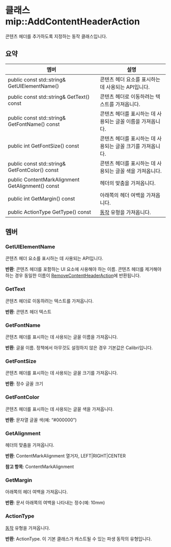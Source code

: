 # <a name="class-mipaddcontentheaderaction"></a>클래스 mip::AddContentHeaderAction 
콘텐츠 헤더를 추가하도록 지정하는 동작 클래스입니다.
  
## <a name="summary"></a>요약
 멤버                        | 설명                                
--------------------------------|---------------------------------------------
 public const std::string& GetUIElementName()  |  콘텐츠 헤더 요소를 표시하는 데 사용되는 API입니다.
 public const std::string& GetText() const  |  콘텐츠 헤더로 이동하려는 텍스트를 가져옵니다.
 public const std::string& GetFontName() const  |  콘텐츠 헤더를 표시하는 데 사용되는 글꼴 이름을 가져옵니다.
 public int GetFontSize() const  |  콘텐츠 헤더를 표시하는 데 사용되는 글꼴 크기를 가져옵니다.
 public const std::string& GetFontColor() const  |  콘텐츠 헤더를 표시하는 데 사용되는 글꼴 색을 가져옵니다.
 public ContentMarkAlignment GetAlignment() const  |  헤더의 맞춤을 가져옵니다.
 public int GetMargin() const  |  아래쪽의 헤더 여백을 가져옵니다.
 public ActionType GetType() const  |  [동작](class_mip_action.md) 유형을 가져옵니다.
  
## <a name="members"></a>멤버
  
### <a name="getuielementname"></a>GetUIElementName
콘텐츠 헤더 요소를 표시하는 데 사용되는 API입니다.

  
**반환**: 콘텐츠 헤더를 포함하는 UI 요소에 사용해야 하는 이름. 콘텐츠 헤더를 제거해야 하는 경우 동일한 이름이 [RemoveContentHeaderAction](class_mip_removecontentheaderaction.md)에 반환됩니다.
  
### <a name="gettext"></a>GetText
콘텐츠 헤더로 이동하려는 텍스트를 가져옵니다.

  
**반환**: 콘텐츠 헤더 텍스트
  
### <a name="getfontname"></a>GetFontName
콘텐츠 헤더를 표시하는 데 사용되는 글꼴 이름을 가져옵니다.

  
**반환**: 글꼴 이름. 정책에서 아무것도 설정하지 않은 경우 기본값은 Calibri입니다.
  
### <a name="getfontsize"></a>GetFontSize
콘텐츠 헤더를 표시하는 데 사용되는 글꼴 크기를 가져옵니다.

  
**반환**: 정수 글꼴 크기
  
### <a name="getfontcolor"></a>GetFontColor
콘텐츠 헤더를 표시하는 데 사용되는 글꼴 색을 가져옵니다.

  
**반환**: 문자열 글꼴 색(예: “#000000”)
  
### <a name="getalignment"></a>GetAlignment
헤더의 맞춤을 가져옵니다.

  
**반환**: ContentMarkAlignment 열거자, LEFT|RIGHT|CENTER 
  
**참고 항목**: ContentMarkAlignment
  
### <a name="getmargin"></a>GetMargin
아래쪽의 헤더 여백을 가져옵니다.

  
**반환**: 문서 아래쪽의 여백을 나타내는 정수(예: 10mm)
  
### <a name="actiontype"></a>ActionType
[동작](class_mip_action.md) 유형을 가져옵니다.

  
**반환**: ActionType. 이 기본 클래스가 캐스트될 수 있는 파생 동작의 유형입니다.